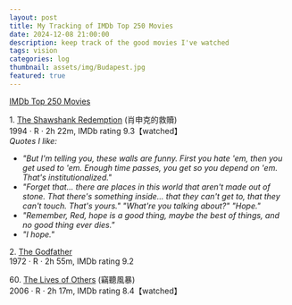 ```yaml
---
layout: post
title: My Tracking of IMDb Top 250 Movies
date: 2024-12-08 21:00:00
description: keep track of the good movies I've watched
tags: vision
categories: log
thumbnail: assets/img/Budapest.jpg
featured: true
---
```


[IMDb Top 250 Movies](https://www.imdb.com/chart/top/)

1\. [The Shawshank Redemption](https://www.imdb.com/title/tt0111161/?ref_=chttp_t_1) (肖申克的救贖)\
1994 · R · 2h 22m, IMDb rating 9.3【watched】\
*Quotes I like:*
* *"But I'm telling you, these walls are funny. First you hate 'em, then you get used to 'em. Enough time passes, you get so you depend on 'em. That's institutionalized."*
* *"Forget that... there are places in this world that aren't made out of stone. That there's something inside... that they can't get to, that they can't touch. That's yours." "What're you talking about?" "Hope."*
* *"Remember, Red, hope is a good thing, maybe the best of things, and no good thing ever dies."*
* *"I hope."*

2\. [The Godfather](https://www.imdb.com/title/tt0068646/?ref_=chttp_t_2)\
1972 · R · 2h 55m, IMDb rating 9.2

60\. [The Lives of Others](https://www.imdb.com/title/tt0405094/?ref_=chttp_t_60) (竊聽風暴)\
2006 · R · 2h 17m, IMDb rating 8.4【watched】
